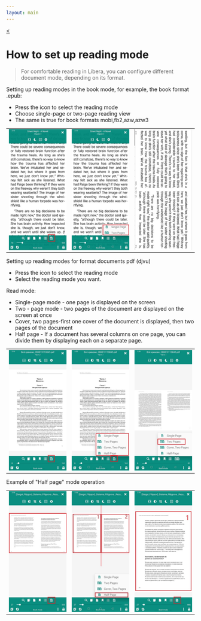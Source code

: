 ```yaml
---
layout: main
---
```

[<](/wiki/faq)

# How to set up reading mode

> For comfortable reading in Libera, you can configure different document mode, depending on its format.

Setting up reading modes in the book mode, for example, the book format .epub: 
* Press the icon to select the reading mode
* Choose single-page or two-page reading view
* The same is true for book formats mobi,fb2,azw,azw3

||||
|-|-|-|
|![](1.jpg)|![](2.jpg)|![](3.jpg)|

Setting up reading modes for format documents pdf (djvu)
* Press the icon to select the reading mode
* Select the reading mode you want.

Read mode:
* Single-page mode - one page is displayed on the screen
* Two - page mode - two pages of the document are displayed on the screen at once
* Cover, two pages-first one cover of the document is displayed, then two pages of the document
* Half page - If a document has several columns on one page, you can divide them by displaying each on a separate page.

||||
|-|-|-|
|![](4.jpg)|![](5.jpg)|![](6.jpg)|

Example of "Half page" mode operation

||||
|-|-|-|
|![](7.jpg)|![](8.jpg)|![](9.jpg)|
